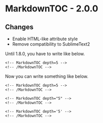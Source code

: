 # MarkdownTOC - 2.0.0

## Changes

- Enable HTML-like attribute style
- Remove compatibility to SublimeText2


Until 1.8.0, you have to write like below.

```
<!-- MarkdownTOC depth=5 -->
<!-- /MarkdownTOC -->
```

Now you can write something like below.

```
<!-- MarkdownTOC depth=5 -->
<!-- /MarkdownTOC -->

<!-- MarkdownTOC depth="5" -->
<!-- /MarkdownTOC -->

<!-- MarkdownTOC depth='5' -->
<!-- /MarkdownTOC -->
```